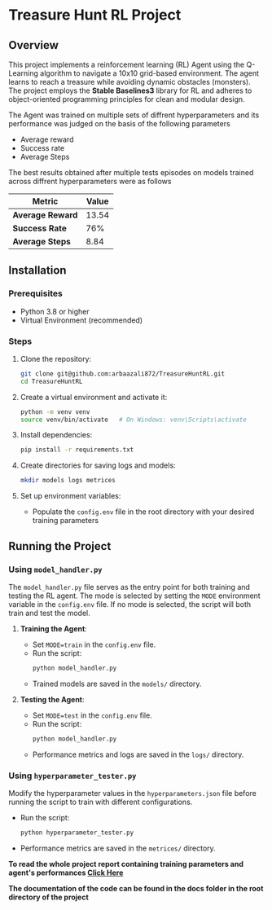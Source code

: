 # Treasure Hunt RL Project

## Overview

This project implements a reinforcement learning (RL) Agent using the Q-Learning algorithm to navigate a 10x10 grid-based environment. The agent learns to reach a treasure while avoiding dynamic obstacles (monsters). The project employs the **Stable Baselines3** library for RL and adheres to object-oriented programming principles for clean and modular design.

The Agent was trained on multiple sets of diffrent hyperparameters and its performance was judged on the basis of the following parameters

- Average reward
- Success rate 
- Average Steps

The best results obtained after multiple tests episodes on models trained across diffrent hyperparameters were as follows

| Metric           | Value |
|-------------------|-------|
| **Average Reward** | 13.54 |
| **Success Rate**   | 76%   |
| **Average Steps**  | 8.84  |


## Installation

### Prerequisites
- Python 3.8 or higher
- Virtual Environment (recommended)

### Steps

1. Clone the repository:
    ```bash
    git clone git@github.com:arbaazali872/TreasureHuntRL.git
    cd TreasureHuntRL
    ```

2. Create a virtual environment and activate it:
    ```bash
    python -m venv venv
    source venv/bin/activate   # On Windows: venv\Scripts\activate
    ```

3. Install dependencies:
    ```bash
    pip install -r requirements.txt
    ```

4. Create directories for saving logs and models:
    ```bash
    mkdir models logs metrices     
    ```

5. Set up environment variables:
    - Populate the `config.env` file in the root directory with your desired training parameters

## Running the Project

### Using `model_handler.py`
The `model_handler.py` file serves as the entry point for both training and testing the RL agent. The mode is selected by setting the `MODE` environment variable in the `config.env` file. If no mode is selected, the script will both train and test the model.

1. **Training the Agent**:
    - Set `MODE=train` in the `config.env` file.
    - Run the script:
      ```bash
      python model_handler.py
      ```
    - Trained models are saved in the `models/` directory.

2. **Testing the Agent**:
    - Set `MODE=test` in the `config.env` file.
    - Run the script:
      ```bash
      python model_handler.py
      ```
    - Performance metrics and logs are saved in the `logs/` directory.

### Using `hyperparameter_tester.py`
Modify the hyperparameter values in the `hyperparameters.json` file before running the script to train with different configurations.

- Run the script:
    
    ```bash
    python hyperparameter_tester.py
    ```

- Performance metrics are saved in the `metrices/` directory.

**To read the whole project report containing training parameters and agent's performances [Click Here](https://drive.google.com/file/d/1p2NEh5vgCc4G6sPDBMinKrgSnWGy9SAP/view?usp=sharing)**

**The documentation of the code can be found in the docs folder in the root directory of the project**